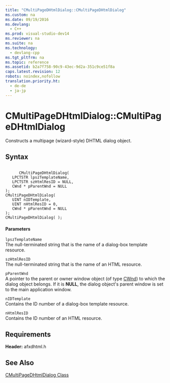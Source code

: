 ```yaml
---
title: "CMultiPageDHtmlDialog::CMultiPageDHtmlDialog"
ms.custom: na
ms.date: 09/19/2016
ms.devlang: 
  - C++
ms.prod: visual-studio-dev14
ms.reviewer: na
ms.suite: na
ms.technology: 
  - devlang-cpp
ms.tgt_pltfrm: na
ms.topic: reference
ms.assetid: b2a7f758-90c9-43ec-9d2a-351c9ce51f8a
caps.latest.revision: 12
robots: noindex,nofollow
translation.priority.ht: 
  - de-de
  - ja-jp
---
```

# CMultiPageDHtmlDialog::CMultiPageDHtmlDialog
Constructs a multipage (wizard-style) DHTML dialog object.  
  
## Syntax  
  
```  
  
      CMultiPageDHtmlDialog(  
   LPCTSTR lpszTemplateName,  
   LPCTSTR szHtmlResID = NULL,  
   CWnd * pParentWnd = NULL   
);  
CMultiPageDHtmlDialog(  
   UINT nIDTemplate,  
   UINT nHtmlResID = 0,  
   CWnd * pParentWnd = NULL   
);  
CMultiPageDHtmlDialog( );  
```  
  
#### Parameters  
 `lpszTemplateName`  
 The null-terminated string that is the name of a dialog-box template resource.  
  
 `szHtmlResID`  
 The null-terminated string that is the name of an HTML resource.  
  
 `pParentWnd`  
 A pointer to the parent or owner window object (of type [CWnd](../vs140/CWnd-Class.md)) to which the dialog object belongs. If it is **NULL**, the dialog object's parent window is set to the main application window.  
  
 `nIDTemplate`  
 Contains the ID number of a dialog-box template resource.  
  
 `nHtmlResID`  
 Contains the ID number of an HTML resource.  
  
## Requirements  
 **Header:** afxdhtml.h  
  
## See Also  
 [CMultiPageDHtmlDialog Class](../vs140/CMultiPageDHtmlDialog-Class.md)